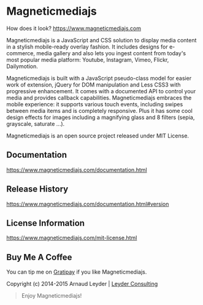 # Magneticmediajs

How does it look?
https://www.magneticmediajs.com

Magneticmediajs is a JavaScript and CSS solution to display media content in a stylish mobile-ready overlay fashion. It includes designs for e-commerce, media gallery and also lets you ingest content from today's most popular media platform: Youtube, Instagram, Vimeo, Flickr, Dailymotion. 

Magneticmediajs is built with a JavaScript pseudo-class model for easier work of extension, jQuery for DOM manipulation and Less CSS3 with progressive enhancement. It comes with a documented API to control your media and provides callback capabilities. Magneticmediajs embraces the mobile experience: it supports various touch events, including swipes between media items and is completely responsive. Plus it has some cool design effects for images including a magnifying glass and 8 filters (sepia, grayscale, saturate ...).

Magneticmediajs is an open source project released under MIT License.

## Documentation

https://www.magneticmediajs.com/documentation.html

## Release History

https://www.magneticmediajs.com/documentation.html#version

## License Information

https://www.magneticmediajs.com/mit-license.html

## Buy Me A Coffee

You can tip me on [Gratipay](https://gratipay.com/arnaudleyder/) if you like Magneticmediajs.

Copyright (c) 2014-2015 Arnaud Leyder | [Leyder Consulting](https://www.leyder-consulting.com)


> Enjoy Magneticmediajs! 



